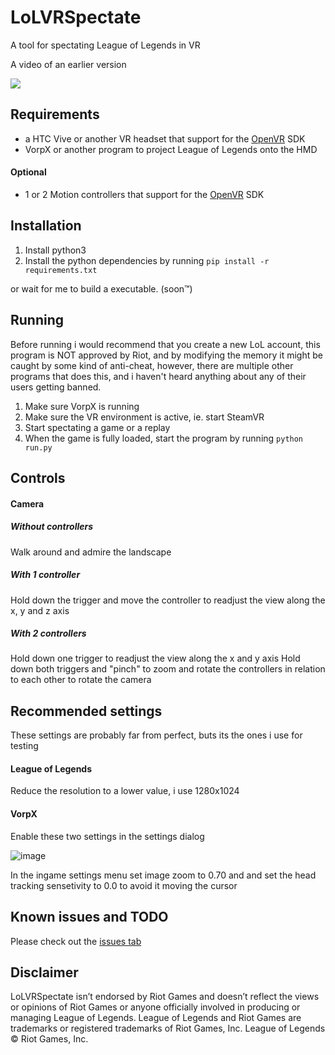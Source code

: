 # LoLVRSpectate

A tool for spectating League of Legends in VR

A video of an earlier version

[![ ](http://img.youtube.com/vi/VVQz1icy_mI/0.jpg)](http://www.youtube.com/watch?v=VVQz1icy_mI "Video Title")

## Requirements 
* a HTC Vive or another VR headset that support for the [OpenVR](https://github.com/ValveSoftware/openvr) SDK
* VorpX or another program to project League of Legends onto the HMD

#### Optional
* 1 or 2 Motion controllers that support for the [OpenVR](https://github.com/ValveSoftware/openvr) SDK

## Installation
1. Install python3
2. Install the python dependencies by running `pip install -r requirements.txt`

or wait for me to build a executable. (soon™) 

## Running 
Before running i would recommend that you create a new LoL account, this program is NOT approved by Riot, and by 
modifying the memory it might be caught by some kind of anti-cheat, however, there are multiple other programs that does
 this, and i haven't heard anything about any of their users getting banned.

1. Make sure VorpX is running
2. Make sure the VR environment is active, ie. start SteamVR
3. Start spectating a game or a replay
4. When the game is fully loaded, start the program by running `python run.py`

## Controls
#### Camera
##### Without controllers 
Walk around and admire the landscape
##### With 1 controller
Hold down the trigger and move the controller to readjust the view along the x, y and z axis
##### With 2 controllers 
Hold down one trigger to readjust the view along the x and y axis
Hold down both triggers and "pinch" to zoom and rotate the controllers in relation to each other to rotate the camera

## Recommended settings
These settings are probably far from perfect, buts its the ones i use for testing
#### League of Legends
Reduce the resolution to a lower value, i use 1280x1024
#### VorpX
Enable these two settings in the settings dialog

![image](https://cloud.githubusercontent.com/assets/1039554/15651345/2bc1b912-267f-11e6-9460-574598eecc36.png)

In the ingame settings menu set image zoom to 0.70 and and set the head tracking sensetivity to 0.0 to avoid it moving the cursor

## Known issues and TODO
Please check out the [issues tab](../../issues)

## Disclaimer
LoLVRSpectate isn’t endorsed by Riot Games and doesn’t reflect the views or opinions of Riot Games 
or anyone officially involved in producing or managing League of Legends. League of Legends and Riot Games are 
trademarks or registered trademarks of Riot Games, Inc. League of Legends © Riot Games, Inc.